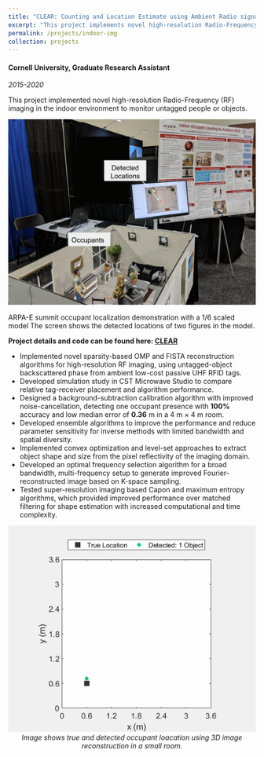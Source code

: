 ```yaml
---
title: "CLEAR: Counting and Location Estimate using Ambient Radio signals"
excerpt: "This project implements novel high-resolution Radio-Frequency (RF) imaging in indoor environment to monitor untagged people or objects."
permalink: /projects/indoor-img
collection: projects
---
```

#### Cornell University, Graduate Research Assistant
*2015-2020*

This project implemented novel high-resolution Radio-Frequency (RF) imaging in the indoor environment to monitor untagged people or objects.

<p align="center">
  <img width="850" src="../images/arpae_setup_2_label.png?raw=true">
  <figcaption>ARPA-E summit occupant localization demonstration with a 1/6 scaled model The screen shows the detected locations of two figures in the model.</figcaption>
</p>

**Project details and code can be found here: [CLEAR](https://psharma15.github.io/CLEAR/)**

* Implemented novel sparsity-based OMP and FISTA reconstruction algorithms for high-resolution RF imaging, using untagged-object backscattered phase from ambient low-cost passive UHF RFID tags.
* Developed simulation study in CST Microwave Studio to compare relative tag-receiver placement and algorithm performance.
* Designed a background-subtraction calibration algorithm with improved noise-cancellation, detecting one occupant presence with **100%** accuracy and low median error of **0.36** m in a 4 m × 4 m room.
* Developed ensemble algorithms to improve the performance and reduce parameter sensitivity for inverse methods with limited bandwidth
and spatial diversity.
* Implemented convex optimization and level-set approaches to extract object shape and size from the pixel reflectivity of the imaging domain.
* Developed an optimal frequency selection algorithm for a broad bandwidth, multi-frequency setup to generate improved Fourier-reconstructed
image based on K-space sampling.
* Tested super-resolution imaging based Capon and maximum entropy algorithms, which provided improved performance over matched filtering
for shape estimation with increased computational and time complexity.

<p align="center">
  <img src="../images/ompResultCalib42.gif?raw=true" width="800px">  
  <em align="center">Image shows true and detected occupant loacation using 3D image reconstruction in a small room.</em>
</p>

